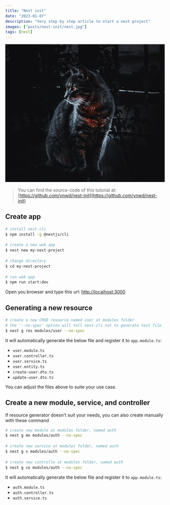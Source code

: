 ```yaml
---
title: "Nest init"
date: "2023-01-07"
description: "Very step by step article to start a nest project"
images: ["posts/nest-init/nest.jpg"]
tags: [nest]
---
```


![vagrant](nest.jpg)

> You can find the source-code of this tutorial at: [https://github.com/ynwd/nest-init](https://github.com/ynwd/nest-init)

## Create app
```bash
# install nest-cli
$ npm install -g @nestjs/cli

# create a new web app
$ nest new my-nest-project

# change directory
$ cd my-nest-project

# run web app
$ npm run start:dev
```

Open you browser and type this url: [http://localhost:3000](http://localhost:3000)

## Generating a new resource
```bash
# create a new CRUD resource named user at modules folder
# the '--no-spec' option will tell nest-cli not to generate test file
$ nest g res modules/user --no-spec
```


It will automatically generate the below file and register it to `app.module.ts`:
- `user.module.ts`
- `user.controller.ts`
- `user.service.ts`
- `user.entity.ts`
- `create-user.dto.ts`
- `update-user.dto.ts`

You can adjust the files above to suite your use case.

## Create a new module, service, and controller

If resource generator doesn't suit your needs, you can also create manually with these command

```bash
# create new module at modules folder, named auth
$ nest g mo modules/auth --no-spec

# create new service at modules folder, named auth
$ nest g s modules/auth --no-spec

# create new controlle at modules folder, named auth
$ nest g co modules/auth --no-spec
```

It will automatically generate the below file and register it to `app.module.ts`:
- `auth.module.ts`
- `auth.controller.ts`
- `auth.service.ts`

